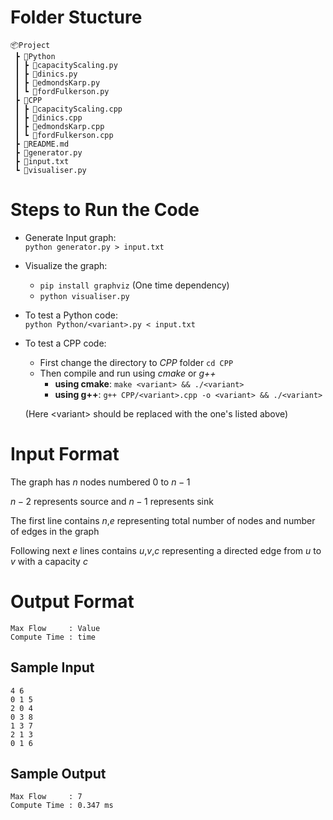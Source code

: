 # Folder Stucture

```
📦Project
 ┣ 📂Python
 ┃ ┣ 📜capacityScaling.py
 ┃ ┣ 📜dinics.py
 ┃ ┣ 📜edmondsKarp.py
 ┃ ┗ 📜fordFulkerson.py
 ┣ 📂CPP
 ┃ ┣ 📜capacityScaling.cpp
 ┃ ┣ 📜dinics.cpp
 ┃ ┣ 📜edmondsKarp.cpp
 ┃ ┗ 📜fordFulkerson.cpp
 ┣ 📜README.md
 ┣ 📜generator.py
 ┣ 📜input.txt
 ┗ 📜visualiser.py
```

# Steps to Run the Code

-   Generate Input graph:  
    `python generator.py > input.txt`
-   Visualize the graph:
    -   `pip install graphviz` (One time dependency)
    -   `python visualiser.py`
-   To test a Python code:  
    `python Python/<variant>.py < input.txt`
-   To test a CPP code:

    -   First change the directory to _CPP_ folder
        `cd CPP`
    -   Then compile and run using _cmake_ or _g++_
        -   **using cmake**: `make <variant> && ./<variant>`
        -   **using g++**: `g++ CPP/<variant>.cpp -o <variant> && ./<variant>`

    (Here \<variant\> should be replaced with the one's listed above)

# Input Format

The graph has $n$ nodes numbered $0$ to $n-1$

$n-2$ represents source and $n-1$ represents sink

The first line contains $n$,$e$ representing total number of nodes and number of edges in the graph

Following next $e$ lines contains $u$,$v$,$c$ representing a directed edge from $u$ to $v$ with a capacity $c$

# Output Format

    Max Flow     : Value
    Compute Time : time

## Sample Input

```
4 6
0 1 5
2 0 4
0 3 8
1 3 7
2 1 3
0 1 6
```

## Sample Output

```
Max Flow     : 7
Compute Time : 0.347 ms
```
